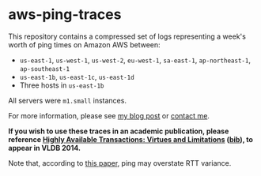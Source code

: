 aws-ping-traces
===============

This repository contains a compressed set of logs representing a
week's worth of ping times on Amazon AWS between:

* `us-east-1`, `us-west-1`, `us-west-2`, `eu-west-1`, `sa-east-1`, `ap-northeast-1`, `ap-southeast-1`
* `us-east-1b`, `us-east-1c`, `us-east-1d`
* Three hosts in `us-east-1b`

All servers were `m1.small` instances.

For more information, please see [my blog post](http://bailis.org/blog/communication-costs-in-real-world-networks/) or [contact me](http://www.bailis.org/contact.html).

**If you wish to use these traces in an academic publication, please reference [Highly Available Transactions: Virtues and Limitations](http://www.bailis.org/papers/hat-vldb2014.pdf) ([bib](http://www.bailis.org/papers/hat-vldb2014.bib)), to appear in VLDB 2014.**

Note that, according to [this paper](http://conferences.sigcomm.org/imc/2013/papers/imc125s-pelsserA.pdf), ping may overstate RTT variance.
